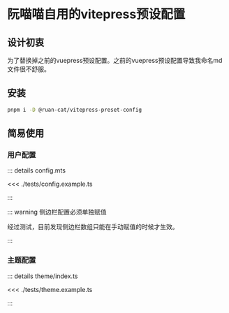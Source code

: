 # 阮喵喵自用的vitepress预设配置

## 设计初衷

为了替换掉之前的vuepress预设配置。之前的vuepress预设配置导致我命名md文件很不舒服。

## 安装

```bash
pnpm i -D @ruan-cat/vitepress-preset-config
```

## 简易使用

### 用户配置

::: details config.mts

<<< ./tests/config.example.ts

:::

::: warning 侧边栏配置必须单独赋值

经过测试，目前发现侧边栏数组只能在手动赋值的时候才生效。

:::

### 主题配置

::: details theme/index.ts

<<< ./tests/theme.example.ts

:::

